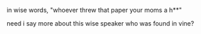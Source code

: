 in wise words, "whoever threw that paper your moms a h**"

need i say more about this wise speaker who was found in vine?
